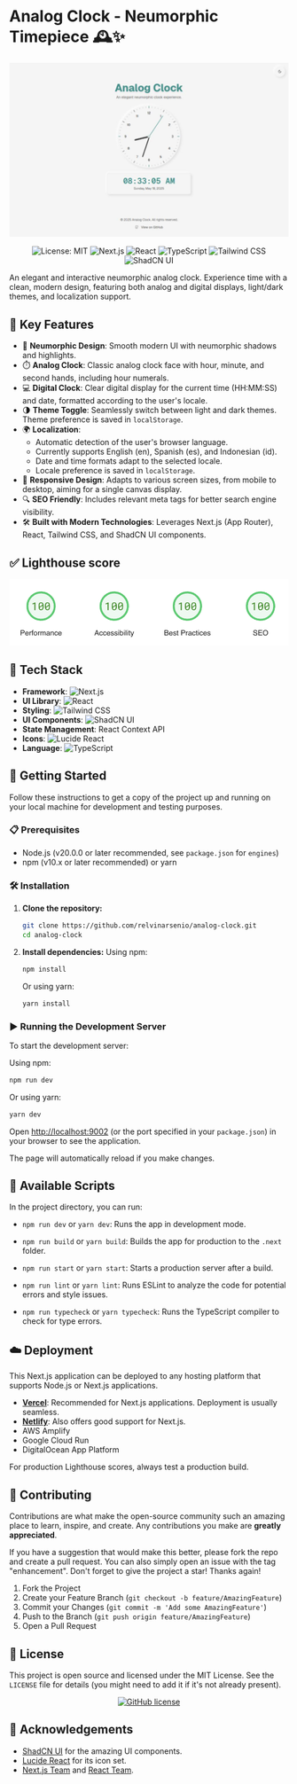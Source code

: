 
# Analog Clock - Neumorphic Timepiece 🕰️✨

[![Analog Clock Preview](screenshots/preview.png)](https://analog-clock.noteapp.icu) <!-- Replace with your preview image and live URL -->

<p align="center">
  <img src="https://img.shields.io/badge/License-MIT-blue.svg" alt="License: MIT"/>
  <img src="https://img.shields.io/badge/Next.js-15.x-black?logo=next.js&logoColor=white" alt="Next.js"/>
  <img src="https://img.shields.io/badge/React-18.x-20232A?logo=react&logoColor=61DAFB" alt="React"/>
  <img src="https://img.shields.io/badge/TypeScript-5.x-007ACC?logo=typescript&logoColor=white" alt="TypeScript"/>
  <img src="https://img.shields.io/badge/Tailwind_CSS-3.x-06B6D4?logo=tailwindcss&logoColor=white" alt="Tailwind CSS"/>
  <img src="https://img.shields.io/badge/ShadCN_UI-Ready-black" alt="ShadCN UI"/>
</p>

An elegant and interactive neumorphic analog clock. Experience time with a clean, modern design, featuring both analog and digital displays, light/dark themes, and localization support.

## 🌟 Key Features

*   🎨 **Neumorphic Design**: Smooth modern UI with neumorphic shadows and highlights.
*   ⏱️ **Analog Clock**: Classic analog clock face with hour, minute, and second hands, including hour numerals.
*   💻 **Digital Clock**: Clear digital display for the current time (HH:MM:SS) and date, formatted according to the user's locale.
*   🌗 **Theme Toggle**: Seamlessly switch between light and dark themes. Theme preference is saved in `localStorage`.
*   🌍 **Localization**:
    *   Automatic detection of the user's browser language.
    *   Currently supports English (en), Spanish (es), and Indonesian (id).
    *   Date and time formats adapt to the selected locale.
    *   Locale preference is saved in `localStorage`.
*   📱 **Responsive Design**: Adapts to various screen sizes, from mobile to desktop, aiming for a single canvas display.
*   🔍 **SEO Friendly**: Includes relevant meta tags for better search engine visibility.
*   🛠️ **Built with Modern Technologies**: Leverages Next.js (App Router), React, Tailwind CSS, and ShadCN UI components.

## ✅ Lighthouse score

[![lighthouse-score](screenshots/lighthouse-score.png)](https://pagespeed.web.dev/analysis/https-clock-noteapp-icu/i1fe26154e?form_factor=desktop&hl=en)

## 🚀 Tech Stack

*   **Framework**: <img src="https://img.shields.io/badge/Next.js-000000?style=for-the-badge&logo=nextdotjs&logoColor=white" alt="Next.js"/>
*   **UI Library**: <img src="https://img.shields.io/badge/React-20232A?style=for-the-badge&logo=react&logoColor=61DAFB" alt="React"/>
*   **Styling**: <img src="https://img.shields.io/badge/Tailwind_CSS-06B6D4?style=for-the-badge&logo=tailwind-css&logoColor=white" alt="Tailwind CSS"/>
*   **UI Components**: <img src="https://img.shields.io/badge/ShadCN_UI-Customizable-black" alt="ShadCN UI"/>
*   **State Management**: React Context API
*   **Icons**: <img src="https://img.shields.io/badge/Lucide_React-4B5563?style=for-the-badge&logo=lucide&logoColor=white" alt="Lucide React"/>
*   **Language**: <img src="https://img.shields.io/badge/TypeScript-007ACC?style=for-the-badge&logo=typescript&logoColor=white" alt="TypeScript"/>

## 🏁 Getting Started

Follow these instructions to get a copy of the project up and running on your local machine for development and testing purposes.

### 📋 Prerequisites

*   Node.js (v20.0.0 or later recommended, see `package.json` for `engines`)
*   npm (v10.x or later recommended) or yarn

### 🛠️ Installation

1.  **Clone the repository:**
    ```bash
    git clone https://github.com/relvinarsenio/analog-clock.git
    cd analog-clock
    ```

2.  **Install dependencies:**
    Using npm:
    ```bash
    npm install
    ```
    Or using yarn:
    ```bash
    yarn install
    ```

### ▶️ Running the Development Server

To start the development server:

Using npm:
```bash
npm run dev
```
Or using yarn:
```bash
yarn dev
```
Open [http://localhost:9002](http://localhost:9002) (or the port specified in your `package.json`) in your browser to see the application.

The page will automatically reload if you make changes.

## 📜 Available Scripts

In the project directory, you can run:

*   `npm run dev` or `yarn dev`:
    Runs the app in development mode.

*   `npm run build` or `yarn build`:
    Builds the app for production to the `.next` folder.

*   `npm run start` or `yarn start`:
    Starts a production server after a build.

*   `npm run lint` or `yarn lint`:
    Runs ESLint to analyze the code for potential errors and style issues.

*   `npm run typecheck` or `yarn typecheck`:
    Runs the TypeScript compiler to check for type errors.

## ☁️ Deployment

This Next.js application can be deployed to any hosting platform that supports Node.js or Next.js applications.

*   **[Vercel](https://vercel.com/)**: Recommended for Next.js applications. Deployment is usually seamless.
*   **[Netlify](https://www.netlify.com/)**: Also offers good support for Next.js.
*   AWS Amplify
*   Google Cloud Run
*   DigitalOcean App Platform

For production Lighthouse scores, always test a production build.

## 🤝 Contributing

Contributions are what make the open-source community such an amazing place to learn, inspire, and create. Any contributions you make are **greatly appreciated**.

If you have a suggestion that would make this better, please fork the repo and create a pull request. You can also simply open an issue with the tag "enhancement".
Don't forget to give the project a star! Thanks again!

1.  Fork the Project
2.  Create your Feature Branch (`git checkout -b feature/AmazingFeature`)
3.  Commit your Changes (`git commit -m 'Add some AmazingFeature'`)
4.  Push to the Branch (`git push origin feature/AmazingFeature`)
5.  Open a Pull Request

## 📄 License

This project is open source and licensed under the MIT License. See the `LICENSE` file for details (you might need to add it if it's not already present).

<p align="center">
  <a href="https://github.com/relvinarsenio/analog-clock/blob/main/LICENSE">
    <img src="https://img.shields.io/github/license/relvinarsenio/analog-clock?style=for-the-badge" alt="GitHub license"/>
  </a>
</p>

## 🙏 Acknowledgements

*   [ShadCN UI](https://ui.shadcn.com/) for the amazing UI components.
*   [Lucide React](https://lucide.dev/) for its icon set.
*   [Next.js Team](https://nextjs.org/) and [React Team](https://reactjs.org/).


